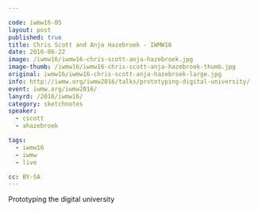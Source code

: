 ```yaml
---

code: iwmw16-05
layout: post
published: true
title: Chris Scott and Anja Hazebroek - IWMW16
date: 2016-06-22
image: /iwmw16/iwmw16-chris-scott-anja-hazebroek.jpg
image-thumb: /iwmw16/iwmw16-chris-scott-anja-hazebroek-thumb.jpg
original: iwmw16/iwmw16-chris-scott-anja-hazebroek-large.jpg
info: http://iwmw.org/iwmw2016/talks/prototyping-digital-university/
event: iwmw.org/iwmw2016/
lanyrd: /2016/iwmw16/
category: sketchnotes
speaker:
  - cscott
  - ahazebroek

tags:
  - iwmw16
  - iwmw
  - live

cc: BY-SA
---
```


Prototyping the digital university
